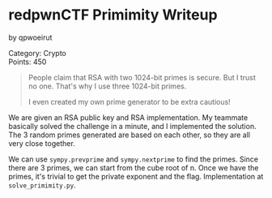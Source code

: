 # redpwnCTF Primimity Writeup
by qpwoeirut

Category: Crypto<br>
Points: 450

> People claim that RSA with two 1024-bit primes is secure. But I trust no one. That's why I use three 1024-bit primes.
> 
> I even created my own prime generator to be extra cautious!

We are given an RSA public key and RSA implementation.
My teammate basically solved the challenge in a minute, and I implemented the solution.
The 3 random primes generated are based on each other, so they are all very close together.

We can use `sympy.prevprime` and `sympy.nextprime` to find the primes.
Since there are 3 primes, we can start from the cube root of n.
Once we have the primes, it's trivial to get the private exponent and the flag.
Implementation at `solve_primimity.py`.